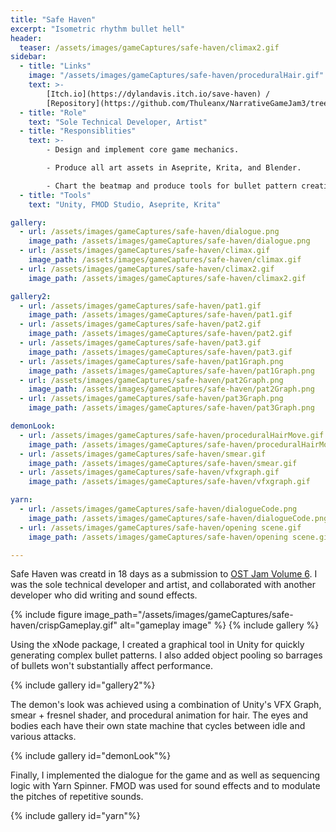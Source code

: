 ```yaml
---
title: "Safe Haven"
excerpt: "Isometric rhythm bullet hell"
header:
  teaser: /assets/images/gameCaptures/safe-haven/climax2.gif
sidebar:
  - title: "Links"
    image: "/assets/images/gameCaptures/safe-haven/proceduralHair.gif"
    text: >-
        [Itch.io](https://dylandavis.itch.io/save-haven) /
        [Repository](https://github.com/Thuleanx/NarrativeGameJam3/tree/main/HorrorNarrative/Assets/All/Programming)
  - title: "Role"
    text: "Sole Technical Developer, Artist"
  - title: "Responsiblities"
    text: >-
        - Design and implement core game mechanics. 

        - Produce all art assets in Aseprite, Krita, and Blender.

        - Chart the beatmap and produce tools for bullet pattern creation.
  - title: "Tools"
    text: "Unity, FMOD Studio, Aseprite, Krita"

gallery:
  - url: /assets/images/gameCaptures/safe-haven/dialogue.png
    image_path: /assets/images/gameCaptures/safe-haven/dialogue.png
  - url: /assets/images/gameCaptures/safe-haven/climax.gif
    image_path: /assets/images/gameCaptures/safe-haven/climax.gif
  - url: /assets/images/gameCaptures/safe-haven/climax2.gif
    image_path: /assets/images/gameCaptures/safe-haven/climax2.gif

gallery2:
  - url: /assets/images/gameCaptures/safe-haven/pat1.gif
    image_path: /assets/images/gameCaptures/safe-haven/pat1.gif
  - url: /assets/images/gameCaptures/safe-haven/pat2.gif
    image_path: /assets/images/gameCaptures/safe-haven/pat2.gif
  - url: /assets/images/gameCaptures/safe-haven/pat3.gif
    image_path: /assets/images/gameCaptures/safe-haven/pat3.gif
  - url: /assets/images/gameCaptures/safe-haven/pat1Graph.png
    image_path: /assets/images/gameCaptures/safe-haven/pat1Graph.png
  - url: /assets/images/gameCaptures/safe-haven/pat2Graph.png
    image_path: /assets/images/gameCaptures/safe-haven/pat2Graph.png
  - url: /assets/images/gameCaptures/safe-haven/pat3Graph.png
    image_path: /assets/images/gameCaptures/safe-haven/pat3Graph.png

demonLook:
  - url: /assets/images/gameCaptures/safe-haven/proceduralHairMove.gif
    image_path: /assets/images/gameCaptures/safe-haven/proceduralHairMove.gif
  - url: /assets/images/gameCaptures/safe-haven/smear.gif
    image_path: /assets/images/gameCaptures/safe-haven/smear.gif
  - url: /assets/images/gameCaptures/safe-haven/vfxgraph.gif
    image_path: /assets/images/gameCaptures/safe-haven/vfxgraph.gif

yarn:
  - url: /assets/images/gameCaptures/safe-haven/dialogueCode.png
    image_path: /assets/images/gameCaptures/safe-haven/dialogueCode.png
  - url: /assets/images/gameCaptures/safe-haven/opening scene.gif
    image_path: /assets/images/gameCaptures/safe-haven/opening scene.gif

---
```


Safe Haven was creatd in 18 days as a submission to [OST Jam Volume 6](https://itch.io/jam/ost-jam-v6).
I was the sole technical developer and artist, and collaborated with another developer who did writing and sound effects.

{% include figure image_path="/assets/images/gameCaptures/safe-haven/crispGameplay.gif" alt="gameplay image" %}
{% include gallery %}

Using the xNode package, I created a graphical tool in Unity for quickly generating complex bullet patterns. 
I also added object pooling so barrages of bullets won't substantially affect performance.

{% include gallery id="gallery2"%}

The demon's look was achieved using a combination of Unity's VFX Graph, smear + fresnel shader, and procedural animation for hair. 
The eyes and bodies each have their own state machine that cycles between idle and various attacks.

{% include gallery id="demonLook"%}

Finally, I implemented the dialogue for the game and as well as sequencing logic with Yarn Spinner.
FMOD was used for sound effects and to modulate the pitches of repetitive sounds.

{% include gallery id="yarn"%}
